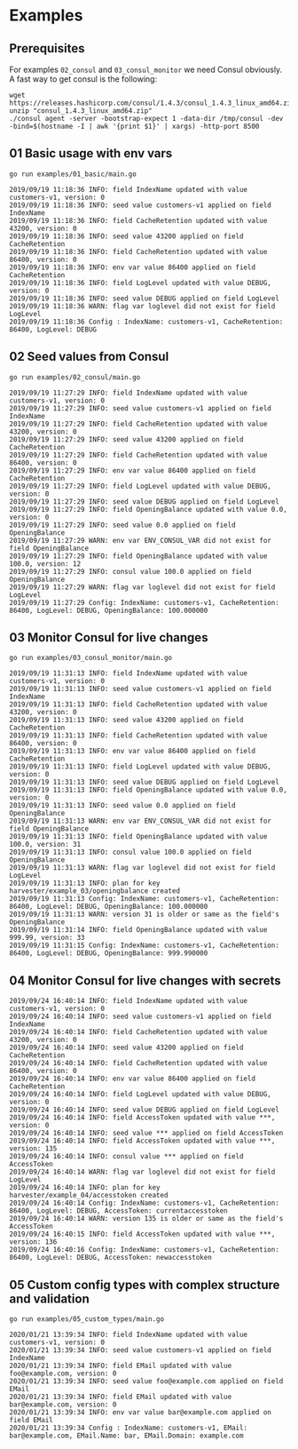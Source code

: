 # Examples

## Prerequisites

For examples `02_consul` and `03_consul_monitor` we need Consul obviously.
A fast way to get consul is the following:

    wget https://releases.hashicorp.com/consul/1.4.3/consul_1.4.3_linux_amd64.zip  
    unzip "consul_1.4.3_linux_amd64.zip"
    ./consul agent -server -bootstrap-expect 1 -data-dir /tmp/consul -dev -bind=$(hostname -I | awk '{print $1}' | xargs) -http-port 8500

## 01 Basic usage with env vars

    go run examples/01_basic/main.go

    2019/09/19 11:18:36 INFO: field IndexName updated with value customers-v1, version: 0
    2019/09/19 11:18:36 INFO: seed value customers-v1 applied on field IndexName
    2019/09/19 11:18:36 INFO: field CacheRetention updated with value 43200, version: 0
    2019/09/19 11:18:36 INFO: seed value 43200 applied on field CacheRetention
    2019/09/19 11:18:36 INFO: field CacheRetention updated with value 86400, version: 0
    2019/09/19 11:18:36 INFO: env var value 86400 applied on field CacheRetention
    2019/09/19 11:18:36 INFO: field LogLevel updated with value DEBUG, version: 0
    2019/09/19 11:18:36 INFO: seed value DEBUG applied on field LogLevel
    2019/09/19 11:18:36 WARN: flag var loglevel did not exist for field LogLevel
    2019/09/19 11:18:36 Config : IndexName: customers-v1, CacheRetention: 86400, LogLevel: DEBUG

## 02 Seed values from Consul

    go run examples/02_consul/main.go

    2019/09/19 11:27:29 INFO: field IndexName updated with value customers-v1, version: 0
    2019/09/19 11:27:29 INFO: seed value customers-v1 applied on field IndexName
    2019/09/19 11:27:29 INFO: field CacheRetention updated with value 43200, version: 0
    2019/09/19 11:27:29 INFO: seed value 43200 applied on field CacheRetention
    2019/09/19 11:27:29 INFO: field CacheRetention updated with value 86400, version: 0
    2019/09/19 11:27:29 INFO: env var value 86400 applied on field CacheRetention
    2019/09/19 11:27:29 INFO: field LogLevel updated with value DEBUG, version: 0
    2019/09/19 11:27:29 INFO: seed value DEBUG applied on field LogLevel
    2019/09/19 11:27:29 INFO: field OpeningBalance updated with value 0.0, version: 0
    2019/09/19 11:27:29 INFO: seed value 0.0 applied on field OpeningBalance
    2019/09/19 11:27:29 WARN: env var ENV_CONSUL_VAR did not exist for field OpeningBalance
    2019/09/19 11:27:29 INFO: field OpeningBalance updated with value 100.0, version: 12
    2019/09/19 11:27:29 INFO: consul value 100.0 applied on field OpeningBalance
    2019/09/19 11:27:29 WARN: flag var loglevel did not exist for field LogLevel
    2019/09/19 11:27:29 Config: IndexName: customers-v1, CacheRetention: 86400, LogLevel: DEBUG, OpeningBalance: 100.000000

## 03 Monitor Consul for live changes

    go run examples/03_consul_monitor/main.go

    2019/09/19 11:31:13 INFO: field IndexName updated with value customers-v1, version: 0
    2019/09/19 11:31:13 INFO: seed value customers-v1 applied on field IndexName
    2019/09/19 11:31:13 INFO: field CacheRetention updated with value 43200, version: 0
    2019/09/19 11:31:13 INFO: seed value 43200 applied on field CacheRetention
    2019/09/19 11:31:13 INFO: field CacheRetention updated with value 86400, version: 0
    2019/09/19 11:31:13 INFO: env var value 86400 applied on field CacheRetention
    2019/09/19 11:31:13 INFO: field LogLevel updated with value DEBUG, version: 0
    2019/09/19 11:31:13 INFO: seed value DEBUG applied on field LogLevel
    2019/09/19 11:31:13 INFO: field OpeningBalance updated with value 0.0, version: 0
    2019/09/19 11:31:13 INFO: seed value 0.0 applied on field OpeningBalance
    2019/09/19 11:31:13 WARN: env var ENV_CONSUL_VAR did not exist for field OpeningBalance
    2019/09/19 11:31:13 INFO: field OpeningBalance updated with value 100.0, version: 31
    2019/09/19 11:31:13 INFO: consul value 100.0 applied on field OpeningBalance
    2019/09/19 11:31:13 WARN: flag var loglevel did not exist for field LogLevel
    2019/09/19 11:31:13 INFO: plan for key harvester/example_03/openingbalance created
    2019/09/19 11:31:13 Config: IndexName: customers-v1, CacheRetention: 86400, LogLevel: DEBUG, OpeningBalance: 100.000000
    2019/09/19 11:31:13 WARN: version 31 is older or same as the field's OpeningBalance
    2019/09/19 11:31:14 INFO: field OpeningBalance updated with value 999.99, version: 33
    2019/09/19 11:31:15 Config: IndexName: customers-v1, CacheRetention: 86400, LogLevel: DEBUG, OpeningBalance: 999.990000

## 04 Monitor Consul for live changes with secrets

    2019/09/24 16:40:14 INFO: field IndexName updated with value customers-v1, version: 0
    2019/09/24 16:40:14 INFO: seed value customers-v1 applied on field IndexName
    2019/09/24 16:40:14 INFO: field CacheRetention updated with value 43200, version: 0
    2019/09/24 16:40:14 INFO: seed value 43200 applied on field CacheRetention
    2019/09/24 16:40:14 INFO: field CacheRetention updated with value 86400, version: 0
    2019/09/24 16:40:14 INFO: env var value 86400 applied on field CacheRetention
    2019/09/24 16:40:14 INFO: field LogLevel updated with value DEBUG, version: 0
    2019/09/24 16:40:14 INFO: seed value DEBUG applied on field LogLevel
    2019/09/24 16:40:14 INFO: field AccessToken updated with value ***, version: 0
    2019/09/24 16:40:14 INFO: seed value *** applied on field AccessToken
    2019/09/24 16:40:14 INFO: field AccessToken updated with value ***, version: 135
    2019/09/24 16:40:14 INFO: consul value *** applied on field AccessToken
    2019/09/24 16:40:14 WARN: flag var loglevel did not exist for field LogLevel
    2019/09/24 16:40:14 INFO: plan for key harvester/example_04/accesstoken created
    2019/09/24 16:40:14 Config: IndexName: customers-v1, CacheRetention: 86400, LogLevel: DEBUG, AccessToken: currentaccesstoken
    2019/09/24 16:40:14 WARN: version 135 is older or same as the field's AccessToken
    2019/09/24 16:40:15 INFO: field AccessToken updated with value ***, version: 136
    2019/09/24 16:40:16 Config: IndexName: customers-v1, CacheRetention: 86400, LogLevel: DEBUG, AccessToken: newaccesstoken

## 05 Custom config types with complex structure and validation

    go run examples/05_custom_types/main.go

    2020/01/21 13:39:34 INFO: field IndexName updated with value customers-v1, version: 0
    2020/01/21 13:39:34 INFO: seed value customers-v1 applied on field IndexName
    2020/01/21 13:39:34 INFO: field EMail updated with value foo@example.com, version: 0
    2020/01/21 13:39:34 INFO: seed value foo@example.com applied on field EMail
    2020/01/21 13:39:34 INFO: field EMail updated with value bar@example.com, version: 0
    2020/01/21 13:39:34 INFO: env var value bar@example.com applied on field EMail
    2020/01/21 13:39:34 Config : IndexName: customers-v1, EMail: bar@example.com, EMail.Name: bar, EMail.Domain: example.com
